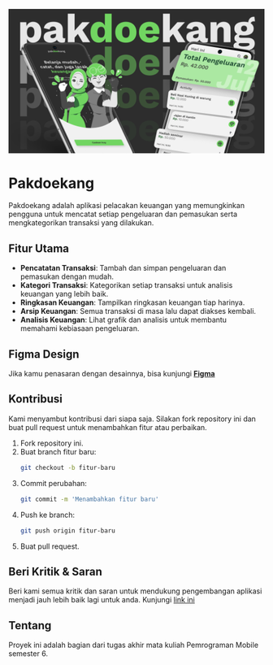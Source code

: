 ![Pakdoekang](assets/images/cover.png)

# Pakdoekang

Pakdoekang adalah aplikasi pelacakan keuangan yang memungkinkan pengguna untuk mencatat setiap pengeluaran dan pemasukan serta mengkategorikan transaksi yang dilakukan.

## Fitur Utama

- **Pencatatan Transaksi**: Tambah dan simpan pengeluaran dan pemasukan dengan mudah.
- **Kategori Transaksi**: Kategorikan setiap transaksi untuk analisis keuangan yang lebih baik.
- **Ringkasan Keuangan**: Tampilkan ringkasan keuangan tiap harinya.
- **Arsip Keuangan**: Semua transaksi di masa lalu dapat diakses kembali.
- **Analisis Keuangan**: Lihat grafik dan analisis untuk membantu memahami kebiasaan pengeluaran.

## Figma Design

Jika kamu penasaran dengan desainnya, bisa kunjungi [**Figma**](https://www.figma.com/design/HhQyNFoJeF36n7i6YzgG3z/Pakdoekang?node-id=16-331&t=sIoYb4dvmhRBaeI5-1)

## Kontribusi

Kami menyambut kontribusi dari siapa saja. Silakan fork repository ini dan buat pull request untuk menambahkan fitur atau perbaikan.

1. Fork repository ini.
2. Buat branch fitur baru:
   ```bash
   git checkout -b fitur-baru
   ```
3. Commit perubahan:
   ```bash
   git commit -m 'Menambahkan fitur baru'
   ```
4. Push ke branch:
   ```bash
   git push origin fitur-baru
   ```
5. Buat pull request.

## Beri Kritik & Saran

Beri kami semua kritik dan saran untuk mendukung pengembangan aplikasi menjadi jauh lebih baik lagi untuk anda. Kunjungi [link ini](https://forms.gle/XYzJuef142NJQXyy9)

## Tentang

Proyek ini adalah bagian dari tugas akhir mata kuliah Pemrograman Mobile semester 6.